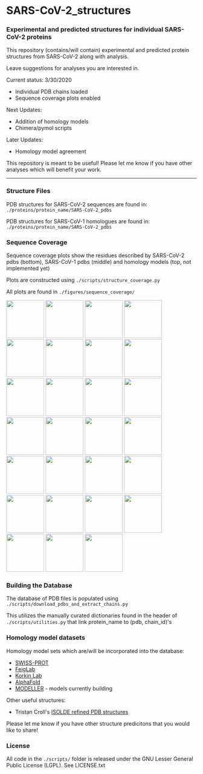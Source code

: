 # SARS-CoV-2_structures

### Experimental and predicted structures for individual SARS-CoV-2 proteins

This repository (contains/will contain) experimental and predicted protein structures from SARS-CoV-2 along with analysis.

Leave suggestions for analyses you are interested in. 

Current status: 3/30/2020
* Individual PDB chains loaded
* Sequence coverage plots enabled

Next Updates:
* Addition of homology models
* Chimera/pymol scripts

Later Updates:
* Homology model agreement


This repository is meant to be useful!  Please let me know if you have other analyses which will benefit your work.

---
### Structure Files
PDB structures for SARS-CoV-2 sequences are found in:
`./proteins/protein_name/SARS-CoV-2_pdbs`

PDB structures for SARS-CoV-1 homologues are found in: 
`./proteins/protein_name/SARS-CoV-2_pdbs`


### Sequence Coverage
Sequence coverage plots show the residues described by SARS-CoV-2 pdbs (bottom), SARS-CoV-1 pdbs (middle) and homology models (top, not implemented yet)

Plots are constructed using `./scripts/structure_coverage.py`

All plots are found in `./figures/sequence_coverage/`

<img src="./figures/sequence_coverage/coverage_S.png" height="100">
<img src="./figures/sequence_coverage/coverage_M.png" height="100">
<img src="./figures/sequence_coverage/coverage_E.png" height="100">
<img src="./figures/sequence_coverage/coverage_N.png" height="100">

<img src="./figures/sequence_coverage/coverage_nsp1.png" height="100">
<img src="./figures/sequence_coverage/coverage_nsp2.png" height="100">
<img src="./figures/sequence_coverage/coverage_nsp3.png" height="100">
<img src="./figures/sequence_coverage/coverage_nsp4.png" height="100">
<img src="./figures/sequence_coverage/coverage_nsp5.png" height="100">
<img src="./figures/sequence_coverage/coverage_nsp6.png" height="100">
<img src="./figures/sequence_coverage/coverage_nsp7.png" height="100">
<img src="./figures/sequence_coverage/coverage_nsp8.png" height="100">
<img src="./figures/sequence_coverage/coverage_nsp9.png" height="100">
<img src="./figures/sequence_coverage/coverage_nsp10.png" height="100">
<img src="./figures/sequence_coverage/coverage_nsp11.png" height="100">
<img src="./figures/sequence_coverage/coverage_nsp12.png" height="100">
<img src="./figures/sequence_coverage/coverage_nsp13.png" height="100">
<img src="./figures/sequence_coverage/coverage_nsp14.png" height="100">
<img src="./figures/sequence_coverage/coverage_nsp15.png" height="100">
<img src="./figures/sequence_coverage/coverage_nsp16.png" height="100">
<img src="./figures/sequence_coverage/coverage_orf3a.png" height="100">
<img src="./figures/sequence_coverage/coverage_orf3b.png" height="100">
<img src="./figures/sequence_coverage/coverage_orf6.png" height="100">
<img src="./figures/sequence_coverage/coverage_orf7a.png" height="100">
<img src="./figures/sequence_coverage/coverage_orf7b.png" height="100">
<img src="./figures/sequence_coverage/coverage_orf8.png" height="100">
<img src="./figures/sequence_coverage/coverage_orf9.png" height="100">

### Building the Database

The database of PDB files is populated using `./scripts/download_pdbs_and_extract_chains.py`

This utilizes the manually curated dictionaries found in the header of `./scripts/utilities.py` that link protein_name to (pdb, chain_id)'s 

### Homology model datasets

Homology model sets which are/will be incorporated into the database:
* [SWISS-PROT](https://swissmodel.expasy.org/repository/species/2697049)
* [FeigLab](https://github.com/feiglab/sars-cov-2-proteins)
* [Korkin Lab](http://korkinlab.org/wuhan)
* [AlphaFold](https://deepmind.com/research/open-source/computational-predictions-of-protein-structures-associated-with-COVID-19)
* [MODELLER](https://modbase.compbio.ucsf.edu/modweb/) - models currently building

Other useful structures:
* Tristan Croll's [ISOLDE refined PDB structures](https://drive.google.com/drive/folders/1S5qJtCnK00NrcbwwBNgImUMewhiBkyPa)

Please let me know if you have other structure predicitons that you would like to share!

### License

All code in the `./scripts/` folder is released under the GNU Lesser General Public License (LGPL).  See LICENSE.txt






